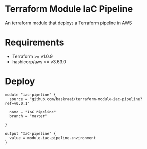 # Terraform Module IaC Pipeline
An terraform module that deploys a Terraform pipeline in AWS

# Requirements

- Terraform >= v1.0.9
- hashicorp/aws >= v3.63.0

# Deploy

```hcl
module "iac-pipeline" {
  source = "github.com/baskraai/terraform-module-iac-pipeline?ref=v0.0.1"

  name = "IaC-Pipeline"
  branch = "master"

}

output "IaC-pipeline" {
  value = module.iac-pipeline.environment
}
```

